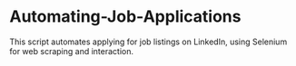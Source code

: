 # Automating-Job-Applications
This script automates applying for job listings on LinkedIn, using Selenium for web scraping and interaction.
